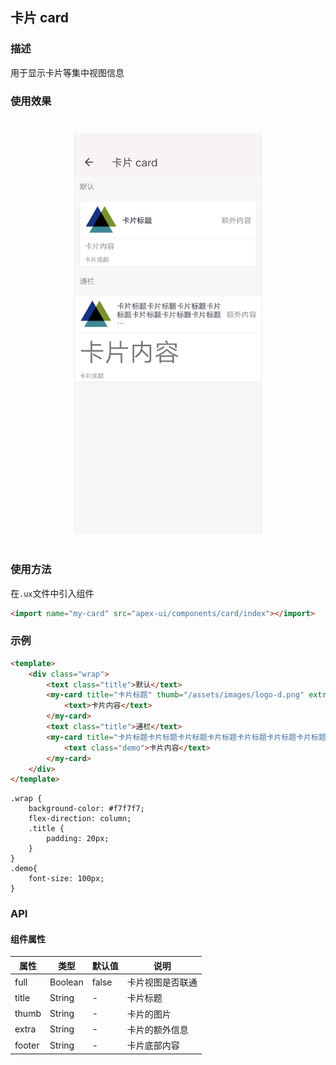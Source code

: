 ## 卡片 card

### 描述

用于显示卡片等集中视图信息

### 使用效果

<div style="text-align: center;margin: 40px;"><img src="../assets/card.jpg" style="width:300px" /></div>


### 使用方法

在`.ux`文件中引入组件

```html
<import name="my-card" src="apex-ui/components/card/index"></import>
```

### 示例

```html
<template>
    <div class="wrap">
        <text class="title">默认</text>
        <my-card title="卡片标题" thumb="/assets/images/logo-d.png" extra="额外内容" footer="卡片底部">
            <text>卡片内容</text>
        </my-card>
        <text class="title">通栏</text>
        <my-card title="卡片标题卡片标题卡片标题卡片标题卡片标题卡片标题卡片标题卡片标题" full="true" thumb="/assets/images/logo-d.png" extra="额外内容" footer="卡片底部">
            <text class="demo">卡片内容</text>
        </my-card>
    </div>
</template>
```

```less
.wrap {
    background-color: #f7f7f7;
    flex-direction: column;
    .title {
        padding: 20px;
    }
}
.demo{
    font-size: 100px;
}
```

### API

#### 组件属性

| 属性   | 类型    | 默认值 | 说明             |
| ------ | ------- | ------ | ---------------- |
| full   | Boolean | false  | 卡片视图是否联通 |
| title  | String  | -      | 卡片标题         |
| thumb  | String  | -      | 卡片的图片       |
| extra  | String  | -      | 卡片的额外信息   |
| footer | String  | -      | 卡片底部内容     |
